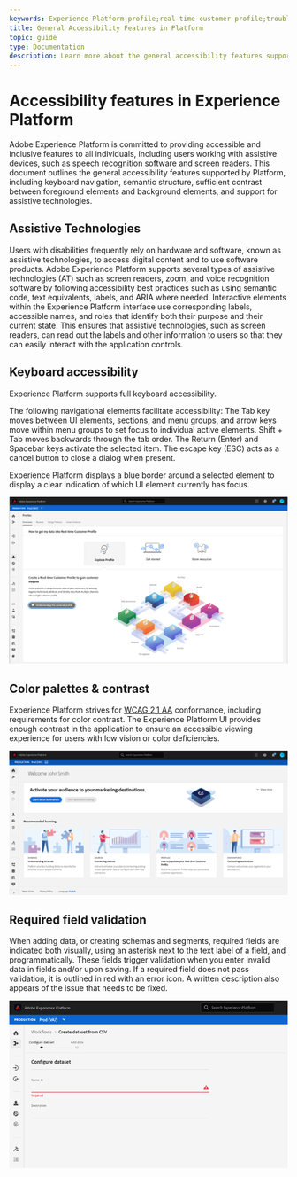 ```yaml
---
keywords: Experience Platform;profile;real-time customer profile;troubleshooting;API;unified profile;Unified Profile;unified;Profile;rtcp;XDM graphs
title: General Accessibility Features in Platform
topic: guide
type: Documentation
description: Learn more about the general accessibility features supported by Adobe Experience Platform, including keyboard navigation, color palettes and contrast, and assistive technology support.
---
```


# Accessibility features in Experience Platform

Adobe Experience Platform is committed to providing accessible and inclusive features to all individuals, including users working with assistive devices, such as speech recognition software and screen readers. This document outlines the general accessibility features supported by Platform, including keyboard navigation, semantic structure, sufficient contrast between foreground elements and background elements, and support for assistive technologies.

## Assistive Technologies

Users with disabilities frequently rely on hardware and software, known as assistive technologies, to access digital content and to use software products. Adobe Experience Platform supports several types of assistive technologies (AT) such as screen readers, zoom, and voice recognition software by following accessibility best practices such as using semantic code, text equivalents, labels, and ARIA where needed. Interactive elements within the Experience Platform interface use corresponding labels, accessible names, and roles that identify both their purpose and their current state. This ensures that assistive technologies, such as screen readers, can read out the labels and other information to users so that they can easily interact with the application controls.

## Keyboard accessibility

Experience Platform supports full keyboard accessibility.

The following navigational elements facilitate accessibility: The Tab key moves between UI elements, sections, and menu groups, and arrow keys move within menu groups to set focus to individual active elements. Shift + Tab moves backwards through the tab order. The Return (Enter) and Spacebar keys activate the selected item. The escape key (ESC) acts as a cancel button to close a dialog when present.

Experience Platform displays a blue border around a selected element to display a clear indication of which UI element currently has focus. 

![A blue border appearing around a selected element to indicate that focus is applied.](images/profile-overview-tab.png)

## Color palettes & contrast

Experience Platform strives for [WCAG 2.1 AA](https://www.w3.org/TR/WCAG/) conformance, including requirements for color contrast. The Experience Platform UI provides enough contrast in the application to ensure an accessible viewing experience for users with low vision or color deficiencies.

![The color palette and contrast present on the homepage of the Experience Platform UI.](images/homepage.png)

## Required field validation

When adding data, or creating schemas and segments, required fields are indicated both visually, using an asterisk next to the text label of a field, and programmatically. These fields trigger validation when you enter invalid data in fields and/or upon saving. If a required field does not pass validation, it is outlined in red with an error icon. A written description also appears of the issue that needs to be fixed.

![A close up of a required field that has not passed validation. The field appears in red and an error icon is present.](images/field-validation.png)